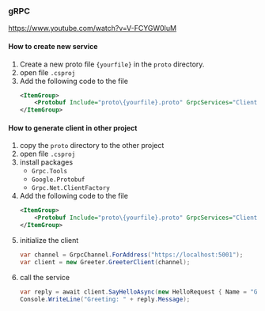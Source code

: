 ﻿### gRPC
https://www.youtube.com/watch?v=V-FCYGW0IuM
#### How to create new service
1. Create a new proto file `{yourfile}` in the `proto` directory.
2. open file `.csproj`
3. Add the following code to the file
    ```xml
    <ItemGroup>
        <Protobuf Include="proto\{yourfile}.proto" GrpcServices="Client" />
    </ItemGroup>
    ```
#### How to generate client in other project
1. copy the `proto` directory to the other project
2. open file `.csproj`
3. install packages
   - `Grpc.Tools`
   - `Google.Protobuf`
   - `Grpc.Net.ClientFactory`
4. Add the following code to the file
    ```xml
    <ItemGroup>
        <Protobuf Include="proto\{yourfile}.proto" GrpcServices="Client" />
    </ItemGroup>
    ```
5. initialize the client
   ```csharp
   var channel = GrpcChannel.ForAddress("https://localhost:5001");
   var client = new Greeter.GreeterClient(channel);
   ```
6. call the service
   ```csharp
   var reply = await client.SayHelloAsync(new HelloRequest { Name = "GreeterClient" });
   Console.WriteLine("Greeting: " + reply.Message);
   ```